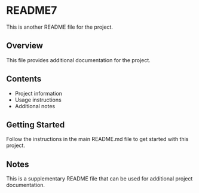 # README7

This is another README file for the project.

## Overview

This file provides additional documentation for the project.

## Contents

- Project information
- Usage instructions
- Additional notes

## Getting Started

Follow the instructions in the main README.md file to get started with this project.

## Notes

This is a supplementary README file that can be used for additional project documentation.
